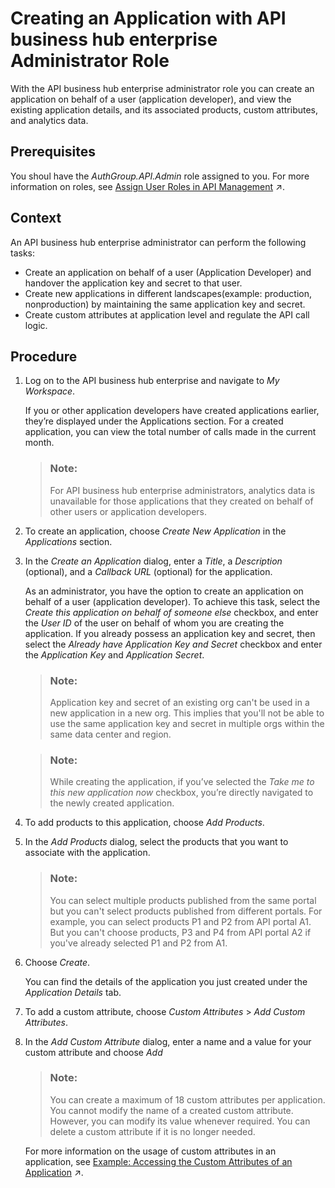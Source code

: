 <!-- loiodf4f777329c744f3a054bddc6011ab6b -->

# Creating an Application with API business hub enterprise Administrator Role

With the API business hub enterprise administrator role you can create an application on behalf of a user \(application developer\), and view the existing application details, and its associated products, custom attributes, and analytics data.



<a name="loiodf4f777329c744f3a054bddc6011ab6b__prereq_ryh_xch_w5b"/>

## Prerequisites

You shoul have the *AuthGroup.API.Admin* role assigned to you. For more information on roles, see [Assign User Roles in API Management](https://help.sap.com/viewer/de4066bb3f9240e3bfbcd5614e18c2f9/Cloud/en-US/911ca5a620e94ab581fa159d76b3b108.html "Use role collections to group together different roles that can be assigned to API Portal and API business hub enterprise users.") :arrow_upper_right:.



## Context

An API business hub enterprise administrator can perform the following tasks:

-   Create an application on behalf of a user \(Application Developer\) and handover the application key and secret to that user.
-   Create new applications in different landscapes\(example: production, nonproduction\) by maintaining the same application key and secret.
-   Create custom attributes at application level and regulate the API call logic.



<a name="loiodf4f777329c744f3a054bddc6011ab6b__steps_wlt_fdh_w5b"/>

## Procedure

1.  Log on to the API business hub enterprise and navigate to *My Workspace*.

    If you or other application developers have created applications earlier, they’re displayed under the Applications section. For a created application, you can view the total number of calls made in the current month.

    > ### Note:  
    > For API business hub enterprise administrators, analytics data is unavailable for those applications that they created on behalf of other users or application developers.

2.  To create an application, choose *Create New Application* in the *Applications* section.

3.  In the *Create an Application* dialog, enter a *Title*, a *Description* \(optional\), and a *Callback URL* \(optional\) for the application.

    As an administrator, you have the option to create an application on behalf of a user \(application developer\). To achieve this task, select the *Create this application on behalf of someone else* checkbox, and enter the *User ID* of the user on behalf of whom you are creating the application. If you already possess an application key and secret, then select the *Already have Application Key and Secret* checkbox and enter the *Application Key* and *Application Secret*.

    > ### Note:  
    > Application key and secret of an existing org can't be used in a new application in a new org. This implies that you'll not be able to use the same application key and secret in multiple orgs within the same data center and region.

    > ### Note:  
    > While creating the application, if you’ve selected the *Take me to this new application now* checkbox, you’re directly navigated to the newly created application.

4.  To add products to this application, choose *Add Products*.

5.  In the *Add Products* dialog, select the products that you want to associate with the application.

    > ### Note:  
    > You can select multiple products published from the same portal but you can't select products published from different portals. For example, you can select products P1 and P2 from API portal A1. But you can't choose products, P3 and P4 from API portal A2 if you've already selected P1 and P2 from A1.

6.  Choose *Create*.

    You can find the details of the application you just created under the *Application Details* tab.

7.  To add a custom attribute, choose *Custom Attributes* \> *Add Custom Attributes*.

8.  In the *Add Custom Attribute* dialog, enter a name and a value for your custom attribute and choose *Add*

    > ### Note:  
    > You can create a maximum of 18 custom attributes per application. You cannot modify the name of a created custom attribute. However, you can modify its value whenever required. You can delete a custom attribute if it is no longer needed.

    For more information on the usage of custom attributes in an application, see [Example: Accessing the Custom Attributes of an Application](https://help.sap.com/viewer/de4066bb3f9240e3bfbcd5614e18c2f9/Cloud/en-US/1cbd94c86c054d66b3826f6cd91e0df8.html "") :arrow_upper_right:.



